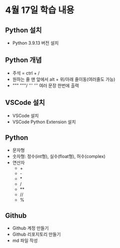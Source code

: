 # 4월 17일 학습 내용
## Python 설치
- Python 3.9.13 버전 설치
## Python 개념
- 주석 = ctrl + /
- 원하는 줄 맨 앞에서 alt + 위/아래 줄이동(여러줄도 가능)
- """ """/ ''' ''' 여러 문장 한번에 출력
## VSCode 설치
-  VSCode 설치
-  VSCode Python Extension 설치
## Python
- 문자형
- 숫자형: 정수(int형), 실수(float형), 허수(complex)
- 연산자
  - \+
  - \-
  - \* 
  - / 
  - \*\*
  - //
  -  %
## Github
- Github 계정 만들기
- Github 리포지토리 만들기
- md 파일 작성
